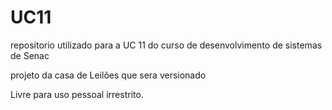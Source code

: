 # UC11

repositorio utilizado para a UC 11 do curso de desenvolvimento de sistemas de Senac

projeto da casa de Leilões que sera versionado

Livre para uso pessoal irrestrito.
